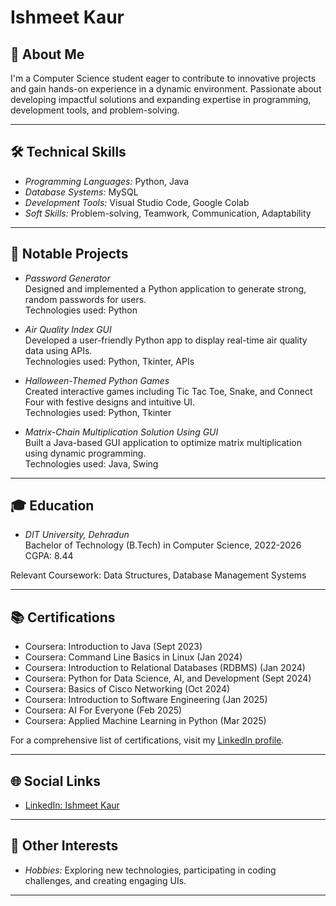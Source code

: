 # Ishmeet Kaur

## 👤 About Me

I'm a Computer Science student eager to contribute to innovative projects and gain hands-on experience in a dynamic environment. Passionate about developing impactful solutions and expanding expertise in programming, development tools, and problem-solving.

---

## 🛠 Technical Skills

- *Programming Languages:* Python, Java
- *Database Systems:* MySQL
- *Development Tools:* Visual Studio Code, Google Colab
- *Soft Skills:* Problem-solving, Teamwork, Communication, Adaptability

---

## 🚀 Notable Projects

- *Password Generator*  
  Designed and implemented a Python application to generate strong, random passwords for users.  
  Technologies used: Python  

- *Air Quality Index GUI*  
  Developed a user-friendly Python app to display real-time air quality data using APIs.  
  Technologies used: Python, Tkinter, APIs  

- *Halloween-Themed Python Games*  
  Created interactive games including Tic Tac Toe, Snake, and Connect Four with festive designs and intuitive UI.  
  Technologies used: Python, Tkinter  

- *Matrix-Chain Multiplication Solution Using GUI*  
  Built a Java-based GUI application to optimize matrix multiplication using dynamic programming.  
  Technologies used: Java, Swing  

---

## 🎓 Education

- *DIT University, Dehradun*  
  Bachelor of Technology (B.Tech) in Computer Science, 2022-2026  
  CGPA: 8.44  

Relevant Coursework: Data Structures, Database Management Systems  

---

## 📚 Certifications

- Coursera: Introduction to Java (Sept 2023)  
- Coursera: Command Line Basics in Linux (Jan 2024)  
- Coursera: Introduction to Relational Databases (RDBMS) (Jan 2024)  
- Coursera: Python for Data Science, AI, and Development (Sept 2024)  
- Coursera: Basics of Cisco Networking (Oct 2024)  
- Coursera: Introduction to Software Engineering (Jan 2025)  
- Coursera: AI For Everyone (Feb 2025)  
- Coursera: Applied Machine Learning in Python (Mar 2025)  

For a comprehensive list of certifications, visit my [LinkedIn profile](https://www.linkedin.com/in/ishmeet-kaur222).

---

## 🌐 Social Links

- [LinkedIn: Ishmeet Kaur](https://www.linkedin.com/in/ishmeet-kaur222/)

---

## 🎯 Other Interests

- *Hobbies:* Exploring new technologies, participating in coding challenges, and creating engaging UIs.

---

